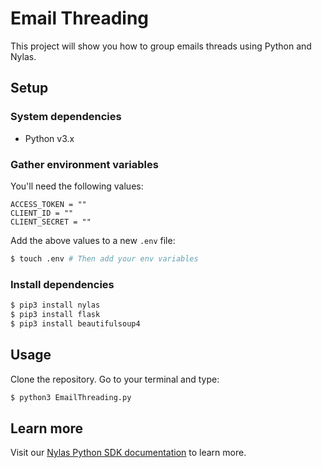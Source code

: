 # Email Threading

This project will show you how to group emails threads using Python and Nylas.

## Setup

### System dependencies

- Python v3.x

### Gather environment variables

You'll need the following values:

```text
ACCESS_TOKEN = ""
CLIENT_ID = ""
CLIENT_SECRET = ""
```

Add the above values to a new `.env` file:

```bash
$ touch .env # Then add your env variables
```

### Install dependencies

```bash
$ pip3 install nylas
$ pip3 install flask
$ pip3 install beautifulsoup4
```

## Usage

Clone the repository. Go to your terminal and type:

```bash
$ python3 EmailThreading.py
```

## Learn more

Visit our [Nylas Python SDK documentation](https://developer.nylas.com/docs/developer-tools/sdk/python-sdk/) to learn more.
